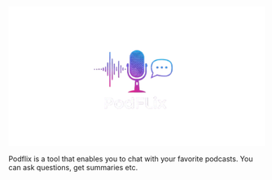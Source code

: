 ![Logo](https://raw.githubusercontent.com/ilkersigirci/podflix/main/configs/chainlit/public/logo_dark.png)

Podflix is a tool that enables you to chat with your favorite podcasts.
You can ask questions, get summaries etc.
